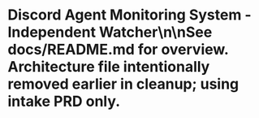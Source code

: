 # Discord Agent Monitoring System - Independent Watcher\n\nSee docs/README.md for overview. Architecture file intentionally removed earlier in cleanup; using intake PRD only.